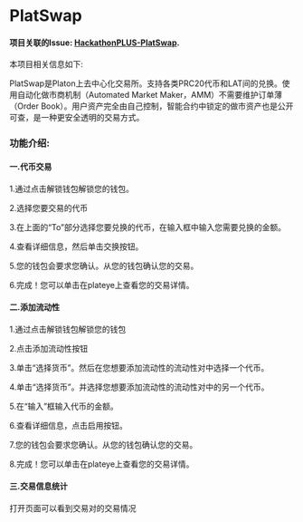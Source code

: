 # PlatSwap

#### 项目关联的Issue: [HackathonPLUS-PlatSwap](https://github.com/AlayaNetwork/Developer-Events/issues/15).

本项目相关信息如下:

PlatSwap是Platon上去中心化交易所。支持各类PRC20代币和LAT间的兑换。使用自动化做市商机制（Automated Market Maker，AMM）不需要维护订单薄（Order Book）。用户资产完全由自己控制，智能合约中锁定的做市资产也是公开可查，是一种更安全透明的交易方式。

### 功能介绍:

#### 一.代币交易

1.通过点击解锁钱包解锁您的钱包。

2.选择您要交易的代币

3.在上面的“To”部分选择您要兑换的代币，在输入框中输入您需要兑换的金额。

4.查看详细信息，然后单击交换按钮。

5.您的钱包会要求您确认。从您的钱包确认您的交易。

6.完成！您可以单击在plateye上查看您的交易详情。

#### 二.添加流动性

1.通过点击解锁钱包解锁您的钱包

2.点击添加流动性按钮

3.单击“选择货币”。然后在您想要添加流动性的流动性对中选择一个代币。

4.单击“选择货币”。并选择您想要添加流动性的流动性对中的另一个代币。

5.在“输入”框输入代币的金额。

6.查看详细信息，点击启用按钮。

7.您的钱包会要求您确认。从您的钱包确认您的交易。

8.完成！您可以单击在plateye上查看您的交易详情。

#### 三.交易信息统计

打开页面可以看到交易对的交易情况